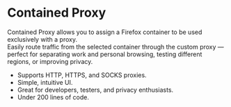 # Contained Proxy
Contained Proxy allows you to assign a Firefox container to be used exclusively with a proxy.  
Easily route traffic from the selected container through the custom proxy — perfect for separating work and personal browsing, testing different regions, or improving privacy.

- Supports HTTP, HTTPS, and SOCKS proxies.
- Simple, intuitive UI.
- Great for developers, testers, and privacy enthusiasts.
- Under 200 lines of code.
